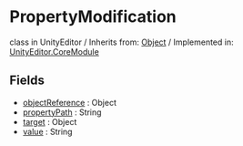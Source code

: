 # PropertyModification
class in UnityEditor
 / Inherits from: <a href="https://docs.unity3d.com/6000.1/Documentation/ScriptReference/Object.html">Object</a> / Implemented in: <a href="https://docs.unity3d.com/6000.1/Documentation/ScriptReference/UnityEditor.CoreModule.html">UnityEditor.CoreModule</a>

## Fields
- <a href="https://docs.unity3d.com/6000.1/Documentation/ScriptReference/PropertyModification-objectReference.html">objectReference</a> : Object
- <a href="https://docs.unity3d.com/6000.1/Documentation/ScriptReference/PropertyModification-propertyPath.html">propertyPath</a> : String
- <a href="https://docs.unity3d.com/6000.1/Documentation/ScriptReference/PropertyModification-target.html">target</a> : Object
- <a href="https://docs.unity3d.com/6000.1/Documentation/ScriptReference/PropertyModification-value.html">value</a> : String

